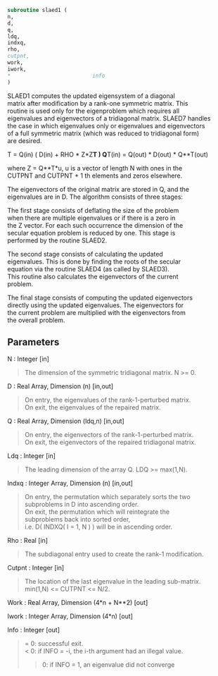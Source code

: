 ```fortran  
subroutine slaed1 (  
n,  
d,  
q,  
ldq,  
indxq,  
rho,  
cutpnt,  
work,  
iwork,  
*                          info  
)  
```  
  
SLAED1 computes the updated eigensystem of a diagonal  
matrix after modification by a rank-one symmetric matrix.  This  
routine is used only for the eigenproblem which requires all  
eigenvalues and eigenvectors of a tridiagonal matrix.  SLAED7 handles  
the case in which eigenvalues only or eigenvalues and eigenvectors  
of a full symmetric matrix (which was reduced to tridiagonal form)  
are desired.  
  
T = Q(in) ( D(in) + RHO * Z*Z**T ) Q**T(in) = Q(out) * D(out) * Q**T(out)  
  
where Z = Q**T*u, u is a vector of length N with ones in the  
CUTPNT and CUTPNT + 1 th elements and zeros elsewhere.  
  
The eigenvectors of the original matrix are stored in Q, and the  
eigenvalues are in D.  The algorithm consists of three stages:  
  
The first stage consists of deflating the size of the problem  
when there are multiple eigenvalues or if there is a zero in  
the Z vector.  For each such occurrence the dimension of the  
secular equation problem is reduced by one.  This stage is  
performed by the routine SLAED2.  
  
The second stage consists of calculating the updated  
eigenvalues. This is done by finding the roots of the secular  
equation via the routine SLAED4 (as called by SLAED3).  
This routine also calculates the eigenvectors of the current  
problem.  
  
The final stage consists of computing the updated eigenvectors  
directly using the updated eigenvalues.  The eigenvectors for  
the current problem are multiplied with the eigenvectors from  
the overall problem.  
  
## Parameters  
N : Integer [in]  
> The dimension of the symmetric tridiagonal matrix.  N >= 0.  
  
D : Real Array, Dimension (n) [in,out]  
> On entry, the eigenvalues of the rank-1-perturbed matrix.  
> On exit, the eigenvalues of the repaired matrix.  
  
Q : Real Array, Dimension (ldq,n) [in,out]  
> On entry, the eigenvectors of the rank-1-perturbed matrix.  
> On exit, the eigenvectors of the repaired tridiagonal matrix.  
  
Ldq : Integer [in]  
> The leading dimension of the array Q.  LDQ >= max(1,N).  
  
Indxq : Integer Array, Dimension (n) [in,out]  
> On entry, the permutation which separately sorts the two  
> subproblems in D into ascending order.  
> On exit, the permutation which will reintegrate the  
> subproblems back into sorted order,  
> i.e. D( INDXQ( I = 1, N ) ) will be in ascending order.  
  
Rho : Real [in]  
> The subdiagonal entry used to create the rank-1 modification.  
  
Cutpnt : Integer [in]  
> The location of the last eigenvalue in the leading sub-matrix.  
> min(1,N) <= CUTPNT <= N/2.  
  
Work : Real Array, Dimension (4*n + N**2) [out]  
  
Iwork : Integer Array, Dimension (4*n) [out]  
  
Info : Integer [out]  
> = 0:  successful exit.  
> < 0:  if INFO = -i, the i-th argument had an illegal value.  
> > 0:  if INFO = 1, an eigenvalue did not converge  
  
